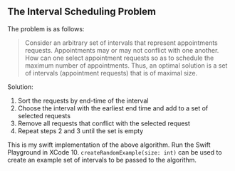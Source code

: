 ## The Interval Scheduling Problem

The problem is as follows:
> Consider an arbitrary set of intervals that represent appointments requests. Appointments may or may not conflict with one another. How can one select appointment requests so as to schedule the maximum number of appointments. Thus, an optimal solution is a set of intervals (appointment requests) that is of maximal size.

Solution:
1. Sort the requests by end-time of the interval
2. Choose the interval with the earliest end time and add to a set of selected requests
3. Remove all requests that conflict with the selected request
4. Repeat steps 2 and 3 until the set is empty

This is my swift implementation of the above algorithm. Run the Swift Playground in XCode 10. `createRandomExample(size: int)` can be used to create an example set of intervals to be passed to the algorithm.

